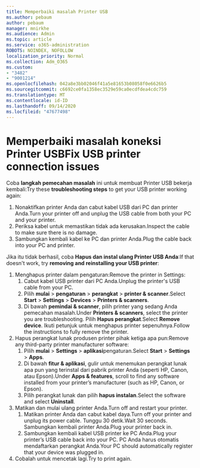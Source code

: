 ```yaml
---
title: Memperbaiki masalah Printer USB
ms.author: pebaum
author: pebaum
manager: mnirkhe
ms.audience: Admin
ms.topic: article
ms.service: o365-administration
ROBOTS: NOINDEX, NOFOLLOW
localization_priority: Normal
ms.collection: Adm_O365
ms.custom:
- "3482"
- "9001214"
ms.openlocfilehash: 042a8e3bb02046f41a5e81653b08058f0e6626b5
ms.sourcegitcommit: c6692ce0fa1358ec3529e59ca0ecdfdea4cdc759
ms.translationtype: MT
ms.contentlocale: id-ID
ms.lasthandoff: 09/14/2020
ms.locfileid: "47677498"
---
```

# <a name="fix-usb-printer-connection-issues"></a><span data-ttu-id="32c67-102">Memperbaiki masalah koneksi Printer USB</span><span class="sxs-lookup"><span data-stu-id="32c67-102">Fix USB printer connection issues</span></span>

<span data-ttu-id="32c67-103">Coba **langkah pemecahan masalah** ini untuk membuat Printer USB bekerja kembali:</span><span class="sxs-lookup"><span data-stu-id="32c67-103">Try these **troubleshooting steps** to get your USB printer working again:</span></span>

1. <span data-ttu-id="32c67-104">Nonaktifkan printer Anda dan cabut kabel USB dari PC dan printer Anda.</span><span class="sxs-lookup"><span data-stu-id="32c67-104">Turn your printer off and unplug the USB cable from both your PC and your printer.</span></span>
2. <span data-ttu-id="32c67-105">Periksa kabel untuk memastikan tidak ada kerusakan.</span><span class="sxs-lookup"><span data-stu-id="32c67-105">Inspect the cable to make sure there is no damage.</span></span>
3. <span data-ttu-id="32c67-106">Sambungkan kembali kabel ke PC dan printer Anda.</span><span class="sxs-lookup"><span data-stu-id="32c67-106">Plug the cable back into your PC and printer.</span></span>

<span data-ttu-id="32c67-107">Jika itu tidak berhasil, coba **Hapus dan instal ulang Printer USB Anda**:</span><span class="sxs-lookup"><span data-stu-id="32c67-107">If that doesn't work, try **removing and reinstalling your USB printer**:</span></span>

1. <span data-ttu-id="32c67-108">Menghapus printer dalam pengaturan:</span><span class="sxs-lookup"><span data-stu-id="32c67-108">Remove the printer in Settings:</span></span>
    1. <span data-ttu-id="32c67-109">Cabut kabel USB printer dari PC Anda.</span><span class="sxs-lookup"><span data-stu-id="32c67-109">Unplug the printer's USB cable from your PC.</span></span>
    2. <span data-ttu-id="32c67-110">Pilih **mulai**  >  **pengaturan**  >  **perangkat**  >  **printer & scanner**.</span><span class="sxs-lookup"><span data-stu-id="32c67-110">Select **Start** > **Settings** > **Devices** > **Printers & scanners**.</span></span>
    3. <span data-ttu-id="32c67-111">Di bawah **pemindai & scanner**, pilih printer yang sedang Anda pemecahan masalah.</span><span class="sxs-lookup"><span data-stu-id="32c67-111">Under **Printers & scanners**, select the printer you are troubleshooting.</span></span> <span data-ttu-id="32c67-112">Pilih **Hapus perangkat**.</span><span class="sxs-lookup"><span data-stu-id="32c67-112">Select **Remove device**.</span></span> <span data-ttu-id="32c67-113">Ikuti petunjuk untuk menghapus printer sepenuhnya.</span><span class="sxs-lookup"><span data-stu-id="32c67-113">Follow the instructions to fully remove the printer.</span></span>
2. <span data-ttu-id="32c67-114">Hapus perangkat lunak produsen printer pihak ketiga apa pun:</span><span class="sxs-lookup"><span data-stu-id="32c67-114">Remove any third-party printer manufacturer software:</span></span>
    1. <span data-ttu-id="32c67-115">Pilih **mulai**  >  **Settings**  >  **aplikasi**pengaturan.</span><span class="sxs-lookup"><span data-stu-id="32c67-115">Select **Start** > **Settings** > **Apps**.</span></span>
    2. <span data-ttu-id="32c67-116">Di bawah **fitur & aplikasi**, gulir untuk menemukan perangkat lunak apa pun yang terinstal dari pabrik printer Anda (seperti HP, Canon, atau Epson).</span><span class="sxs-lookup"><span data-stu-id="32c67-116">Under **Apps & features**, scroll to find any software installed from your printer’s manufacturer (such as HP, Canon, or Epson).</span></span>
    3. <span data-ttu-id="32c67-117">Pilih perangkat lunak dan pilih **hapus instalan**.</span><span class="sxs-lookup"><span data-stu-id="32c67-117">Select the software and select **Uninstall**.</span></span>
3. <span data-ttu-id="32c67-118">Matikan dan mulai ulang printer Anda.</span><span class="sxs-lookup"><span data-stu-id="32c67-118">Turn off and restart your printer.</span></span><br>
    1. <span data-ttu-id="32c67-119">Matikan printer Anda dan cabut kabel daya.</span><span class="sxs-lookup"><span data-stu-id="32c67-119">Turn off your printer and unplug its power cable.</span></span> <span data-ttu-id="32c67-120">Tunggu 30 detik.</span><span class="sxs-lookup"><span data-stu-id="32c67-120">Wait 30 seconds.</span></span> <span data-ttu-id="32c67-121">Sambungkan kembali printer Anda.</span><span class="sxs-lookup"><span data-stu-id="32c67-121">Plug your printer back in.</span></span>
    2. <span data-ttu-id="32c67-122">Sambungkan kembali kabel USB printer ke PC Anda.</span><span class="sxs-lookup"><span data-stu-id="32c67-122">Plug your printer’s USB cable back into your PC.</span></span> <span data-ttu-id="32c67-123">PC Anda harus otomatis mendaftarkan perangkat Anda.</span><span class="sxs-lookup"><span data-stu-id="32c67-123">Your PC should automatically register that your device was plugged in.</span></span>
4. <span data-ttu-id="32c67-124">Cobalah untuk mencetak lagi.</span><span class="sxs-lookup"><span data-stu-id="32c67-124">Try to print again.</span></span>